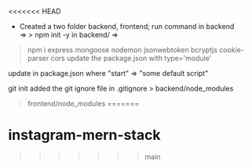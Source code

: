 <<<<<<< HEAD
- Created a two folder backend, frontend;
run command in backend  
=>   > npm init -y
in backend/   =>     
> npm i express mongoose nodemon jsonwebtoken bcryptjs cookie-parser cors
update the package.json with type='module' 

update in package.json where  "start" => "some default script"


git init
added the git ignore file
in .gitignore >  backend/node_modules
> frontend/node_modules
=======
# instagram-mern-stack
>>>>>>> main
